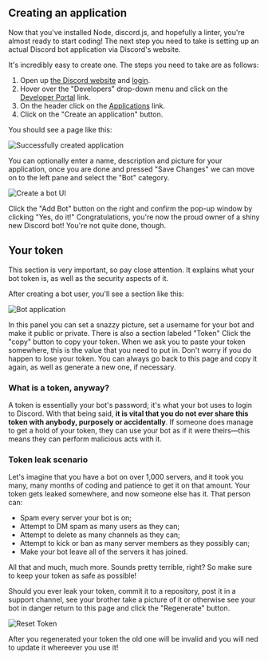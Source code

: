 ## Creating an application

Now that you've installed Node, discord.js, and hopefully a linter, you're almost ready to start coding! The next step you need to take is setting up an actual Discord bot application via Discord's website.

It's incredibly easy to create one. The steps you need to take are as follows:

1. Open up [the Discord website](https://discordapp.com/) and [login](https://discordapp.com/login).
2. Hover over the "Developers" drop-down menu and click on the [Developer Portal](https://discordapp.com/developers/docs/intro) link.
3. On the header click on the [Applications](https://discordapp.com/developers/applications) link.
4. Click on the "Create an application" button. 

You should see a page like this:

![Successfully created application](assets/img/create-app.png)

You can optionally enter a name, description and picture for your application, once you are done and pressed "Save Changes" we can move on
to the left pane and select the "Bot" category.

![Create a bot UI](assets/img/create-bot.png)

Click the "Add Bot" button on the right and confirm the pop-up window by clicking "Yes, do it!"
Congratulations, you're now the proud owner of a shiny new Discord bot! You're not quite done, though.

## Your token

<p class="danger">This section is very important, so pay close attention. It explains what your bot token is, as well as the security aspects of it.</p>

After creating a bot user, you'll see a section like this:

![Bot application](assets/img/created-bot.png)

In this panel you can set a snazzy picture, set a username for your bot and make it public or private.
There is also a section labeled "Token"
Click the "copy" button to copy your token. When we ask you to paste your token somewhere, this is the value that you need to put in. Don't worry if you do happen to lose your token. You can always go back to this page and copy it again, as well as generate a new one, if necessary.

### What is a token, anyway?

A token is essentially your bot's password; it's what your bot uses to login to Discord. With that being said, **it is vital that you do not ever share this token with anybody, purposely or accidentally**. If someone does manage to get a hold of your token, they can use your bot as if it were theirs—this means they can perform malicious acts with it.

### Token leak scenario

Let's imagine that you have a bot on over 1,000 servers, and it took you many, many months of coding and patience to get it on that amount. Your token gets leaked somewhere, and now someone else has it. That person can:

* Spam every server your bot is on;
* Attempt to DM spam as many users as they can;
* Attempt to delete as many channels as they can;
* Attempt to kick or ban as many server members as they possibly can;
* Make your bot leave all of the servers it has joined.

All that and much, much more. Sounds pretty terrible, right? So make sure to keep your token as safe as possible!

<p class="danger">Should you ever leak your token, commit it to a repository, post it in a support channel, see your brother take a picture of it or otherwise see your bot in danger return to this page and click the "Regenerate" button.</p>

![Reset Token](assets/img/token-reset.png)

After you regenerated your token the old one will be invalid and you will ned to update it whereever you use it!